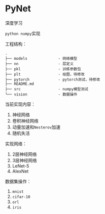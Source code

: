 # PyNet

深度学习

`python numpy`实现

工程结构：

```
.
├── models              - 网络模型
├── nn                  - 层定义
├── pkl                 - 训练参数包
├── plt                 - 绘图，待修改
├── pytorch             - pytorch测试，待修改
├── README.md           
├── src                 - numpy模型测试
└── vision              - 数据操作
```

当前实现内容：

1. 神经网络
2. 卷积神经网络
3. 动量加速和`Nesterov`加速
4. 随机失活

实现网络：

1. 2层神经网络
2. 3层神经网络
3. LeNet-5
4. AlexNet

数据集操作：

1. `mnist`
2. `cifar-10`
3. `orl`
4. `iris`
